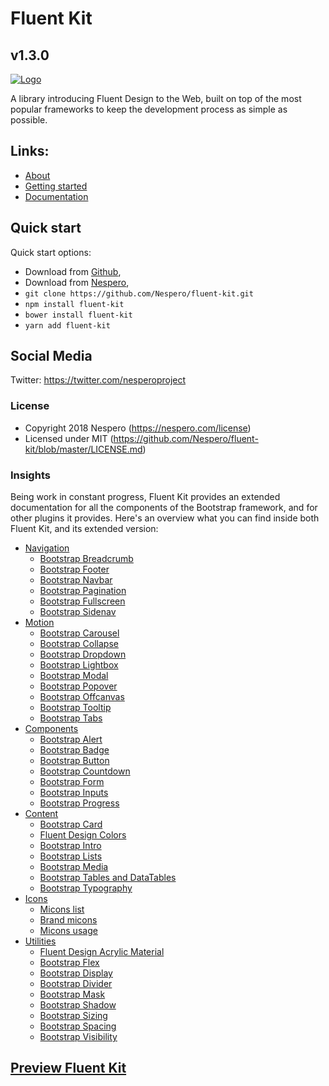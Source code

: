 # Fluent Kit
## v1.3.0

[![Logo](https://nespero.com/wp-content/themes/prd/assets/img/social/facebook.jpg)](https://nespero.com/)

A library introducing Fluent Design to the Web, built on top of the most popular frameworks to keep the development process as simple as possible.

## Links:

+ [About](https://nespero.com/)
+ [Getting started](https://nespero.com/fluent/jquery/)
+ [Documentation](https://nespero.com/fluent/jquery/docs/)

## Quick start

Quick start options:

- Download from [Github](https://github.com/Nespero/fluent-kit.git),
- Download from [Nespero](https://nespero.com/fluent/jquery/),
- `git clone https://github.com/Nespero/fluent-kit.git`
- `npm install fluent-kit`
- `bower install fluent-kit`
- `yarn add fluent-kit`

## Social Media

Twitter: <https://twitter.com/nesperoproject>

### License

- Copyright 2018 Nespero (https://nespero.com/license)
- Licensed under MIT (https://github.com/Nespero/fluent-kit/blob/master/LICENSE.md)

### Insights

Being work in constant progress, Fluent Kit provides an extended documentation for all the components of the Bootstrap framework, and for other plugins it provides.
Here's an overview what you can find inside both Fluent Kit, and its extended version:

- [Navigation](https://nespero.com/fluent/jquery/docs/navigation/)
  * [Bootstrap Breadcrumb](https://nespero.com/fluent/jquery/docs/navigation/breadcrumb/)
  * [Bootstrap Footer](https://nespero.com/fluent/jquery/docs/navigation/footer/)
  * [Bootstrap Navbar](https://nespero.com/fluent/jquery/docs/navigation/navbar/)
  * [Bootstrap Pagination](https://nespero.com/fluent/jquery/docs/navigation/pagination/)
  * [Bootstrap Fullscreen](https://nespero.com/fluent/jquery/docs/navigation/fullscreen/)
  * [Bootstrap Sidenav](https://nespero.com/fluent/jquery/docs/navigation/sidenav/)
- [Motion](https://nespero.com/fluent/jquery/docs/motion/)
  * [Bootstrap Carousel](https://nespero.com/fluent/jquery/docs/motion/)
  * [Bootstrap Collapse](https://nespero.com/fluent/jquery/docs/motion/)
  * [Bootstrap Dropdown](https://nespero.com/fluent/jquery/docs/motion/)
  * [Bootstrap Lightbox](https://nespero.com/fluent/jquery/docs/motion/)
  * [Bootstrap Modal](https://nespero.com/fluent/jquery/docs/motion/)
  * [Bootstrap Popover](https://nespero.com/fluent/jquery/docs/motion/)
  * [Bootstrap Offcanvas](https://nespero.com/fluent/jquery/docs/motion/)
  * [Bootstrap Tooltip](https://nespero.com/fluent/jquery/docs/motion/)
  * [Bootstrap Tabs](https://nespero.com/fluent/jquery/docs/motion/)
- [Components](https://nespero.com/fluent/jquery/docs/components/)
  * [Bootstrap Alert](https://nespero.com/fluent/jquery/docs/components/alert/)
  * [Bootstrap Badge](https://nespero.com/fluent/jquery/docs/components/badge/)
  * [Bootstrap Button](https://nespero.com/fluent/jquery/docs/components/button/)
  * [Bootstrap Countdown](https://nespero.com/fluent/jquery/docs/components/countdown/)
  * [Bootstrap Form](https://nespero.com/fluent/jquery/docs/components/form/)
  * [Bootstrap Inputs](https://nespero.com/fluent/jquery/docs/components/inputs/)
  * [Bootstrap Progress](https://nespero.com/fluent/jquery/docs/components/progress/)
- [Content](https://nespero.com/fluent/jquery/docs/content/)
  * [Bootstrap Card](https://nespero.com/fluent/jquery/docs/content/card/)
  * [Fluent Design Colors](https://nespero.com/fluent/jquery/docs/content/color/)
  * [Bootstrap Intro](https://nespero.com/fluent/jquery/docs/content/intro/)
  * [Bootstrap Lists](https://nespero.com/fluent/jquery/docs/content/lists/)
  * [Bootstrap Media](https://nespero.com/fluent/jquery/docs/content/media/)
  * [Bootstrap Tables and DataTables](https://nespero.com/fluent/jquery/docs/content/table/)
  * [Bootstrap Typography](https://nespero.com/fluent/jquery/docs/content/typography/)
- [Icons](https://nespero.com/fluent/jquery/docs/icons/)
  * [Micons list](https://nespero.com/fluent/jquery/docs/icons/list/)
  * [Brand micons](https://nespero.com/fluent/jquery/docs/icons/brand/)
  * [Micons usage](https://nespero.com/fluent/jquery/docs/icons/usage/)
- [Utilities](https://nespero.com/fluent/jquery/docs/utilities/)
  * [Fluent Design Acrylic Material](https://nespero.com/fluent/jquery/docs/utilities/acrylic/)
  * [Bootstrap Flex](https://nespero.com/fluent/jquery/docs/utilities/flex/)
  * [Bootstrap Display](https://nespero.com/fluent/jquery/docs/utilities/display/)
  * [Bootstrap Divider](https://nespero.com/fluent/jquery/docs/utilities/divider/)
  * [Bootstrap Mask](https://nespero.com/fluent/jquery/docs/utilities/mask/)
  * [Bootstrap Shadow](https://nespero.com/fluent/jquery/docs/utilities/shadow/)
  * [Bootstrap Sizing](https://nespero.com/fluent/jquery/docs/utilities/sizing/)
  * [Bootstrap Spacing](https://nespero.com/fluent/jquery/docs/utilities/spacing/)
  * [Bootstrap Visibility](https://nespero.com/fluent/jquery/docs/utilities/visibility/)



## [Preview Fluent Kit](https://nespero.com/fluent/jquery/demo/)

